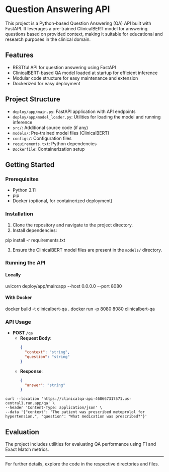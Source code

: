 # Question Answering API

This project is a Python-based Question Answering (QA) API built with FastAPI. It leverages a pre-trained ClinicalBERT model for answering questions based on provided context, making it suitable for educational and research purposes in the clinical domain.

## Features

- RESTful API for question answering using FastAPI
- ClinicalBERT-based QA model loaded at startup for efficient inference
- Modular code structure for easy maintenance and extension
- Dockerized for easy deployment

## Project Structure

- `deploy/app/main.py`: FastAPI application with API endpoints
- `deploy/app/model_loader.py`: Utilities for loading the model and running inference
- `src/`: Additional source code (if any)
- `models/`: Pre-trained model files (ClinicalBERT)
- `configs/`: Configuration files
- `requirements.txt`: Python dependencies
- `Dockerfile`: Containerization setup

## Getting Started

### Prerequisites

- Python 3.11
- pip
- Docker (optional, for containerized deployment)

### Installation

1. Clone the repository and navigate to the project directory.
2. Install dependencies:

pip install -r requirements.txt

3. Ensure the ClinicalBERT model files are present in the `models/` directory.

### Running the API

#### Locally

uvicorn deploy/app/main:app --host 0.0.0.0 --port 8080

#### With Docker

docker build -t clinicalbert-qa . docker run -p 8080:8080 clinicalbert-qa

### API Usage

- **POST** `/qa`
  - **Request Body**:
    ```json
    {
      "context": "string",
      "question": "string"
    }
    ```
  - **Response**:
    ```json
    {
      "answer": "string"
    }
    ```

```shell
curl --location 'https://clinicalqa-api-468667317571.us-central1.run.app/qa' \
--header 'Content-Type: application/json' \
--data '{"context": "The patient was prescribed metoprolol for hypertension.", "question": "What medication was prescribed?"}'
```

## Evaluation

The project includes utilities for evaluating QA performance using F1 and Exact Match metrics.


---

For further details, explore the code in the respective directories and files.